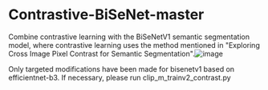 # Contrastive-BiSeNet-master
Combine contrastive learning with the BiSeNetV1 semantic segmentation model, where contrastive learning uses the method mentioned in "Exploring Cross Image Pixel Contrast for Semantic Segmentation".![image](https://github.com/user-attachments/assets/f1eee9fe-ca0f-4a93-8174-ed492f182ff8)

Only targeted modifications have been made for bisenetv1 based on efficientnet-b3. If necessary, please run clip_m_trainv2_contrast.py



